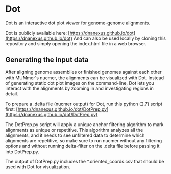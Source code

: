# Dot

Dot is an interactive dot plot viewer for genome-genome alignments.

Dot is publicly available here: [https://dnanexus.github.io/dot](https://dnanexus.github.io/dot)
And can also be used locally by cloning this repository and simply opening the index.html file in a web browser. 


## Generating the input data
After aligning genome assemblies or finished genomes against each other with MUMmer's nucmer, the alignments can be visualized with Dot. 
Instead of generating static dot plot images on the command-line, Dot lets you interact with the alignments by zooming in and investigating regions in detail. 

To prepare a .delta file (nucmer output) for Dot, run this python (2.7) script first: [https://dnanexus.github.io/dot/DotPrep.py](https://dnanexus.github.io/dot/DotPrep.py)

The DotPrep.py script will apply a unique anchor filtering algorithm to mark alignments as unique or repetitive. This algorithm analyzes all the alignments, and it needs to see unfiltered data to determine which alignments are repetitive, so make sure to run nucmer without any filtering options and without running delta-filter on the .delta file before passing it into DotPrep.py. 

The output of DotPrep.py includes the *.oriented_coords.csv that should be used with Dot for visualization.
